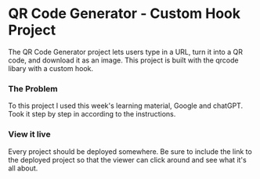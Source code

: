 # QR Code Generator - Custom Hook Project

The QR Code Generator project lets users type in a URL, turn it into a QR code, and download it as an image. 
This project is built with the qrcode libary with a custom hook. 


### The Problem

To this project I used this week's learning material, Google and chatGPT. Took it step by step in according to the instructions. 

### View it live

Every project should be deployed somewhere. Be sure to include the link to the deployed project so that the viewer can click around and see what it's all about.

